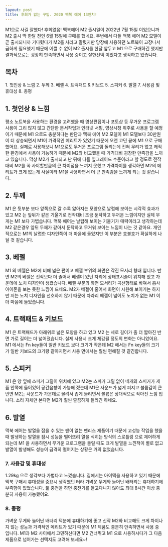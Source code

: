 ```yaml
---
layout: post
title: 후회가 없는 구입. 2020 맥북 에어 13인치!
---
```


M1으로 사길 잘했다! 후회없음!
맥북에어 M2 출시일이 2022년 7월 15일 이었으니까 M2 출시 딱 한달 전인 6월 15일에 구매를 했네요.
주변에서 다들 맥북 에어 M2 모델이 곧 출시되니까
기다렸다가 M2를 사라고 말렸지만 당장에 사용하던 노트북이 고장나서 급하게 필요했기 때문에 어쩔 수 없이 M2 출시를 한달 앞두고 M1 으로 구매하긴 했지만 결과적으로는 굉장히 만족하면서 사용 중이고 잘한선택 이었다고 생각하고 있습니다.

<h2>목차</h2>
1. 첫인상 & 느낌
2. 두께
3. 베젤
4. 트랙패드 & 키보드
5. 스피커
6. 발열
7. 사용감 및 휴대성
8. 총평


<h2>1. 첫인상 & 느낌</h2>
평소 노트북을 사용하는 환경을 고려했을 때 영상편집이나 포토샵 등 무거운 프로그램 사용이 그리 많지 않고 간단한 문서작업과 인터넷 서핑, 영상시청 위주로 사용을 할 예정이기 때문에 M1 으로도 충분하다는 판단과 맥북 에어 M2 모델이 M1 모델보다 30만원이 더 상승되면서 M1이 가격적인 메리트가 있었기 때문에 오랜 고민 끝에 M1 으로 구매 했어요.
실제로 사용해보니 M1으로도 무거운 프로그램 돌리는데 전혀 무리가 없고 쾌적한 환경에서 사용이 가능하기 때문에 M2와 비교했을 때 가격대비 굉장한 만족감을 느끼고 있습니다.
막상 M2가 출시되고 난 뒤에 다들 옆그레이드 수준이라고 할 정도로 전작대비 M2를 꼭 사야할만큼의 큰 차이점을 느끼지 못했고 가격차이를 생각하면 M2의 메리트가 크게 없는게 사실이라 M1을 사용하면서 더 큰 만족감을 느끼게 되는 것 같습니다.


<h2>2. 두께</h2>
M1 은 뒷부분 보다 앞쪽으로 갈 수록 얇아지는 모양으로 날렵해 보이는 시각적 효과가 있고 M2 는 앞뒤가 같은 기울기로 전작대비 조금 둔탁하고 두꺼운 느낌이지만 실제 무게는 M1 보다 가볍습니다.
맥북 에어는 날렵해 보이는 기울기가 매력이라고 생각하는데 M2 같은경우 앞뒤 두께가 같아서 둔탁하고 무거워 보이는 느낌이 나는 것 같아요.
개인적으로는 M1의 날렵한 디자인쪽이 더 마음에 들었지만 이 부분은 호불호가 확실하게 나뉠 것 같습니다.


<h2>3. 베젤</h2>
M1 의 베젤은 M2에 비해 넓은 편이고 베젤 부위의 화면은
각진 모서리 형태 입니다.
반면 M2의 베젤은 전작보다 더 줄어서 베젤이 있던 자리에
상태표시줄이 위치해 있고 가운데에 노치 디자인이 생겼습니다.
베젤 부분의 화면 모서리가 곡선형태로 바껴서
흡사 아이폰을 보는 듯한 느낌이 드네요.
M2가 베젤이 줄어서 화면이 시원해 보이기는 하지만
저는 노치 디자인을 선호하지 않기 때문에
차라리 베젤이 넓어도 노치가 없는 M1 이 더 마음에 들었습니다.


<h2>4. 트랙패드 & 키보드</h2>
M1 은 트랙패드가 아래위로 넓은 모양을 하고 있고 M2 는 세로 길이가 좀 더 짧아진 반면 가로 길이는 더 넓어졌습니다.
실제 사용시 크게 체감될 정도의 변화는 아니었어요.
M1 에서는 Fn key들이 일반 키보드 보다 크기가 작은데 M2 에서는 Fn key들의 크기가 일반 키보드의 크기랑 같아지면서 사용 면에서는 훨씬 편해질 것 같긴합니다.


<h2>5. 스피커</h2>
M1 은 양 옆에 스피커 그릴이 위치해 있고 M2는 스피커 그릴 없이 네개의 스피커가 제품 안쪽에 들어있어 공간음향이 가능해 졌는데 M1은 사운드가 넓게 퍼지고 볼륨감이 큰 반면 M2는 사운드가 가운데로 몰려서 좁게 들리면서 볼륨은 상대적으로 작아진 느낌 입니다.
소리 자체만 본다면 M2가 훨씬 깔끔하게 들리긴 하네요.


<h2>6. 발열</h2>
맥북 에어는 발열을 잡을 수 있는 팬이 없는 팬리스 제품이기 때문에 고성능 작업을 했을 때 발생하는 발열을 잠시 성능을 떨어뜨려 열을 식히는 방식의 스로틀링 으로 제어하게 되는데 M1 을 사용하면서 무거운 프로그램을 돌릴 때도 크게 발열을 느낀적이 별로 없고 발열이 발생해도 성능이 급격히 떨어지는 상황은 거의 없었습니다.


<h3>7. 사용감 및 휴대성</h3>
1.29kg 으로 생각보다 가볍다고 느꼈습니다.
집에서는 아이맥을 사용하고 있기 때문에 맥북 구매시 휴대성을 중요시 생각했던 터라 가벼운 무게와 늘어난 배터리는 휴대하기에 부족함이 없었습니다.
풀 충전을 하면 충전기를 들고다니지 않아도 최대 8시간 이상 충분히 사용이 가능했어요.


<h3>8. 총평</h3>
가벼운 무게와 늘어난 배터리 덕분에 휴대하기에 좋고 신작 M2와 비교해도 크게 차이나지 않는 성능과 가격적인 메리트가 있기 때문에 M1 제품도 충분히 만족하면서 사용 중 입니다.
M1과 M2 사이에서 고민하신다면 M2 건너뛰고 M1 으로 사용하시다가 그 다음 제품으로 넘어가는 선택지도 고려해 보세요~!